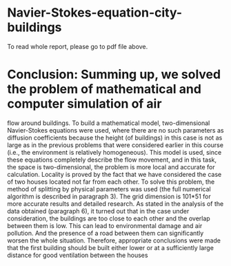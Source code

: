 # Navier-Stokes-equation-city-buildings
To read whole report, please go to pdf file above.
# Conclusion: Summing up, we solved the problem of mathematical and computer simulation of air 
flow around buildings. To build a mathematical model, two-dimensional Navier-Stokes 
equations were used, where there are no such parameters as diffusion coefficients 
because the height (of buildings) in this case is not as large as in the previous problems 
that were considered earlier in this course (i.e., the environment is relatively 
homogeneous). This model is used, since these equations completely describe the flow 
movement, and in this task, the space is two-dimensional, the problem is more local 
and accurate for calculation. Locality is proved by the fact that we have considered the 
case of two houses located not far from each other. To solve this problem, the method 
of splitting by physical parameters was used (the full numerical algorithm is described 
in paragraph 3). The grid dimension is 101*51 for more accurate results and detailed 
research. As stated in the analysis of the data obtained (paragraph 6), it turned out that 
in the case under consideration, the buildings are too close to each other and the 
overlap between them is low. This can lead to environmental damage and air pollution. 
And the presence of a road between them can significantly worsen the whole situation. 
Therefore, appropriate conclusions were made that the first building should be built 
either lower or at a sufficiently large distance for good ventilation between the houses
